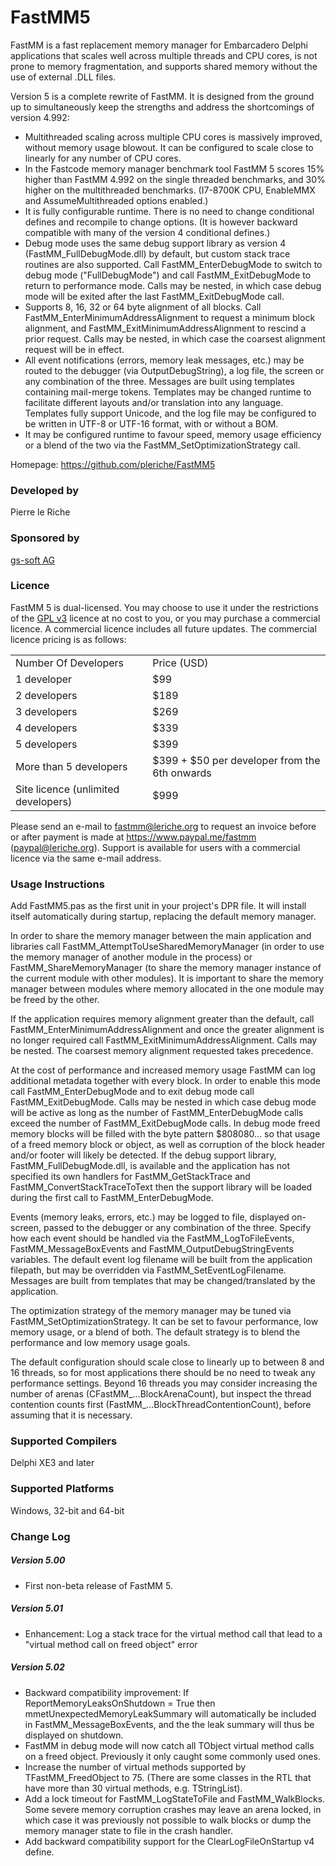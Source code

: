 # FastMM5
FastMM is a fast replacement memory manager for Embarcadero Delphi applications that scales well across multiple threads and CPU cores, is not prone to memory fragmentation, and supports shared memory without the use of external .DLL files.

Version 5 is a complete rewrite of FastMM. It is designed from the ground up to simultaneously keep the strengths and address the shortcomings of version 4.992:
* Multithreaded scaling across multiple CPU cores is massively improved, without memory usage blowout. It can be configured to scale close to linearly for any number of CPU cores.
* In the Fastcode memory manager benchmark tool FastMM 5 scores 15% higher than FastMM 4.992 on the single threaded benchmarks, and 30% higher on the multithreaded benchmarks. (I7-8700K CPU, EnableMMX and AssumeMultithreaded options enabled.)
* It is fully configurable runtime. There is no need to change conditional defines and recompile to change options. (It is however backward compatible with many of the version 4 conditional defines.) 
* Debug mode uses the same debug support library as version 4 (FastMM_FullDebugMode.dll) by default, but custom stack trace routines are also supported. Call FastMM_EnterDebugMode to switch to debug mode ("FullDebugMode") and call FastMM_ExitDebugMode to return to performance mode. Calls may be nested, in which case debug mode will be exited after the last FastMM_ExitDebugMode call.
* Supports 8, 16, 32 or 64 byte alignment of all blocks. Call FastMM_EnterMinimumAddressAlignment to request a minimum block alignment, and FastMM_ExitMinimumAddressAlignment to rescind a prior request. Calls may be nested, in which case the coarsest alignment request will be in effect.
* All event notifications (errors, memory leak messages, etc.) may be routed to the debugger (via OutputDebugString), a log file, the screen or any combination of the three. Messages are built using templates containing mail-merge tokens. Templates may be changed runtime to facilitate different layouts and/or translation into any language. Templates fully support Unicode, and the log file may be configured to be written in UTF-8 or UTF-16 format, with or without a BOM.
* It may be configured runtime to favour speed, memory usage efficiency or a blend of the two via the FastMM_SetOptimizationStrategy call.

Homepage: https://github.com/pleriche/FastMM5

### Developed by
Pierre le Riche

### Sponsored by
[gs-soft AG](https://www.gs-soft.com/)

### Licence
FastMM 5 is dual-licensed.  You may choose to use it under the restrictions of the [GPL v3](https://www.gnu.org/licenses/gpl-3.0.en.html) licence at no cost to you, or you may purchase a commercial licence. A commercial licence includes all future updates. The commercial licence pricing is as follows:
<table>
<tr><td>Number Of Developers</td><td>Price (USD)</td></tr>
<tr><td>1 developer</td><td>$99</td></tr>
<tr><td>2 developers</td><td>$189</td></tr>
<tr><td>3 developers</td><td>$269</td></tr>
<tr><td>4 developers</td><td>$339</td></tr>
<tr><td>5 developers</td><td>$399</td></tr>
<tr><td>More than 5 developers</td><td>$399 + $50 per developer from the 6th onwards</td></tr>
<tr><td>Site licence (unlimited developers)</td><td>$999</td></tr>
</table>

Please send an e-mail to fastmm@leriche.org to request an invoice before or after payment is made at https://www.paypal.me/fastmm (paypal@leriche.org). Support is available for users with a commercial licence via the same e-mail address.

### Usage Instructions
Add FastMM5.pas as the first unit in your project's DPR file.  It will install itself automatically during startup, replacing the default memory manager.

In order to share the memory manager between the main application and libraries call FastMM_AttemptToUseSharedMemoryManager (in order to use the memory manager of another module in the process) or FastMM_ShareMemoryManager (to share the memory manager instance of the current module with other modules).  It is important to share the memory manager between modules where memory allocated in the one module may be freed by the other.

If the application requires memory alignment greater than the default, call FastMM_EnterMinimumAddressAlignment and once the greater alignment is no longer required call FastMM_ExitMinimumAddressAlignment.  Calls may be nested.  The coarsest memory alignment requested takes precedence.

At the cost of performance and increased memory usage FastMM can log additional metadata together with every block.  In order to enable this mode call FastMM_EnterDebugMode and to exit debug mode call FastMM_ExitDebugMode.  Calls may be nested in which case debug mode will be active as long as the number of FastMM_EnterDebugMode calls exceed the number of FastMM_ExitDebugMode calls.  In debug mode freed memory blocks will be filled with the byte pattern $808080... so that usage of a freed memory block or object, as well as corruption of the block header and/or footer will likely be detected.  If the debug support library, FastMM_FullDebugMode.dll, is available and the application has not specified its own handlers for FastMM_GetStackTrace and FastMM_ConvertStackTraceToText then the support library will be loaded during the first call to FastMM_EnterDebugMode.

Events (memory leaks, errors, etc.) may be logged to file, displayed on-screen, passed to the debugger or any combination of the three.  Specify how each event should be handled via the FastMM_LogToFileEvents, FastMM_MessageBoxEvents and FastMM_OutputDebugStringEvents variables.  The default event log filename will be built from the application filepath, but may be overridden via FastMM_SetEventLogFilename.  Messages are built from templates that may be changed/translated by the application.

The optimization strategy of the memory manager may be tuned via FastMM_SetOptimizationStrategy.  It can be set to favour performance, low memory usage, or a blend of both.  The default strategy is to blend the performance and low memory usage goals.

The default configuration should scale close to linearly up to between 8 and 16 threads, so for most applications there should be no need to tweak any performance settings. Beyond 16 threads you may consider increasing the number of arenas (CFastMM_...BlockArenaCount), but inspect the thread contention counts first (FastMM_...BlockThreadContentionCount), before assuming that it is necessary.

### Supported Compilers
Delphi XE3 and later

### Supported Platforms
Windows, 32-bit and 64-bit

### Change Log
##### Version 5.00
* First non-beta release of FastMM 5.

##### Version 5.01
* Enhancement: Log a stack trace for the virtual method call that lead to a "virtual method call on freed object" error

##### Version 5.02
* Backward compatibility improvement: If ReportMemoryLeaksOnShutdown = True then mmetUnexpectedMemoryLeakSummary will automatically be included in FastMM_MessageBoxEvents, and the the leak summary will thus be displayed on shutdown.
* FastMM in debug mode will now catch all TObject virtual method calls on a freed object. Previously it only caught some commonly used ones.
* Increase the number of virtual methods supported by TFastMM_FreedObject to 75. (There are some classes in the RTL that have more than 30 virtual methods, e.g. TStringList).
* Add a lock timeout for FastMM_LogStateToFile and FastMM_WalkBlocks. Some severe memory corruption crashes may leave an arena locked, in which case it was previously not possible to walk blocks or dump the memory manager state to file in the crash handler.
* Add backward compatibility support for the ClearLogFileOnStartup v4 define.
